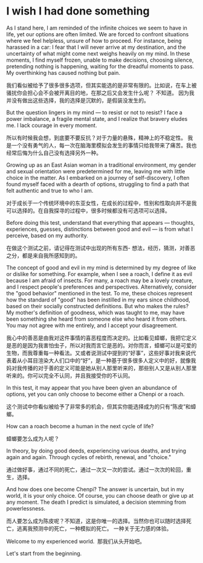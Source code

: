 # I wish I had done something

As I stand here, I am reminded of the infinite choices we seem to have in life, yet our options are often limited. We are forced to confront situations where we feel helpless, unsure of how to proceed. For instance, being harassed in a car: I fear that I will never arrive at my destination, and the uncertainty of what might come next weighs heavily on my mind. In these moments, I find myself frozen, unable to make decisions, choosing silence, pretending nothing is happening, waiting for the dreadful moments to pass. My overthinking has caused nothing but pain.

我们看似被给予了很多很多选项，但其实能选的是非常有限的。比如说，在车上被骚扰你会担心会不会被开离目的地，在那之后又会发生什么呢？ 不知道。 因为我并没有做出这些选择，我的选择是沉默的，是假装没发生的。

But the question lingers in my mind — to resist or not to resist? I face a power imbalance, a fragile mental state, and I realize that bravery eludes me. I lack courage in every moment.  

所以有时候我会想，到底要不要反抗？对于力量的悬殊，精神上的不稳定性。 我是一个没有勇气的人，每一次在脑海里模拟会发生的事情只给我带来了痛苦。我也经常后悔为什么自己没有选择另外一种。

Growing up as an East Asian woman in a traditional environment, my gender and sexual orientation were predetermined for me, leaving me with little choice in the matter. As I embarked on a journey of self-discovery, I often found myself faced with a dearth of options, struggling to find a path that felt authentic and true to who I am.

对于成长于一个传统环境中的东亚女性，在成长的过程中，性别和性取向并不是我可以选择的。在自我探寻的过程中，很多时候都没有可选项可以选择。

Before doing this test, understand that everything that appears — thoughts, experiences, guesses, distinctions between good and evil — is from what I perceive, based on my authority.

在做这个测试之前，请记得在测试中出现的所有东西- 想法，经历，猜测，对善恶之分，都是来自我所感知到的。

The concept of good and evil in my mind is determined by my degree of like or dislike for something. For example, when I see a roach, I define it as evil because I am afraid of insects. For many, a roach may be a lovely creature, and I respect people's preferences and perspectives. Alternatively, consider the "good behavior" mentioned in the test. To me, these choices represent how the standard of "good" has been instilled in my ears since childhood, based on their socially constructed definitions. But who makes the rules? My mother's definition of goodness, which was taught to me, may have been something she heard from someone else who heard it from others. You may not agree with me entirely, and I accept your disagreement.

我心中的善恶是由我对这件事情的喜恶程度而决定的。比如看见蟑螂，我把它定义是恶的是因为我害怕虫子，所以对我而言它是恶的。对你而言，蟑螂可以是可爱的生物，而我尊重每一种看法。又或者说测试中提到的“好事”，这些好事对我来说代表着从小耳目渲染大人们口中的“好”，是一种基于很多很多人定义中的好，就像我妈对我传播的对于善的定义可能是她从别人那里听来的，那些别人又是从别人那里听来的。你可以完全不认同，并且我接受你的不认同。

In this test, it may appear that you have been given an abundance of options, yet you can only choose to become either a Chenpi or a roach.

这个测试中你看似被给予了非常多的机会，但其实你能选择成为的只有“陈皮”和蟑螂。

How can a roach become a human in the next cycle of life?

蟑螂要怎么成为人呢？

In theory, by doing good deeds, experiencing various deaths, and trying again and again. Through cycles of rebirth, renewal, and "choice."

通过做好事，通过不同的死亡，通过一次又一次的尝试。通过一次次的轮回，重生，选择。

And how does one become Chenpi? The answer is uncertain, but in my world, it is your only choice. Of course, you can choose death or give up at any moment. The death I predict is simulated, a decision stemming from powerlessness.

而人要怎么成为陈皮呢？不知道，这是你唯一的选择。当然你也可以随时选择死亡，逃离我预测中的死亡，一种模拟的死亡。 一种关于无力感的体验。 

Welcome to my experienced world. 
那我们从头开始吧。

Let's start from the beginning.